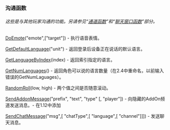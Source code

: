 ### 沟通函数

###### 这些是与其他玩家沟通的功能。另请参见“[通道函数](https://wow.gamepedia.com/World_of_Warcraft_API#Channel_Functions)”和“[聊天窗口函数](https://wow.gamepedia.com/World_of_Warcraft_API#Chat_Window_Functions)”部分。

[DoEmote](https://wow.gamepedia.com/API_DoEmote)\("emote",\["target"\]\) - 执行语音表情。

[GetDefaultLanguage](https://wow.gamepedia.com/API_GetDefaultLanguage)\("unit"\) - 返回登录后设备正在说话的默认语言。

[GetLanguageByIndex](https://wow.gamepedia.com/API_GetLanguageByIndex)\(index\) - 返回索引指定的语言。

[GetNumLanguages](https://wow.gamepedia.com/API_GetNumLanguages)\(\) - 返回角色可以说的语言数量（在2.4中重命名，以前输入错误的GetNumLaguages）。

[RandomRoll](https://wow.gamepedia.com/API_RandomRoll)\(low, high\) - 两个值之间是否随意滚动。

[SendAddonMessage](https://wow.gamepedia.com/API_SendAddonMessage)\("prefix", "text", "type" \[, "player"\]\) - 向隐藏的AddOn频道发送消息。- 在1.12中添加

[SendChatMessage](https://wow.gamepedia.com/API_SendChatMessage)\("msg",\[ "chatType",\[ "language",\[ "channel"\]\]\]\) - 发送聊天消息。

